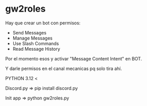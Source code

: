 # gw2roles


Hay que crear un bot con permisos:

- Send Messages
- Manage Messages
- Use Slash Commands
- Read Message History

Por el momento esos y activar "Message Content Intent" en BOT.

Y darle permisos en el canal mecanicas pq solo tira ahí. 


PYTHON 3.12 <

Discord.py => pip install discord.py

Init app => python gw2roles.py
